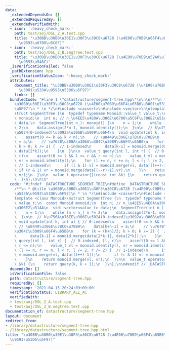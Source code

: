 ```yaml
---
data:
  _extendedDependsOn: []
  _extendedRequiredBy: []
  _extendedVerifiedWith:
  - icon: ':heavy_check_mark:'
    path: test/aoj/DSL_2_A.test.cpp
    title: "\u30BB\u30B0\u30E1\u30F3\u30C8\u6728 (\u4E00\u70B9\u66F4\u65B0\u30FB\u533A\
      \u9593\u6700\u5C0F)"
  - icon: ':heavy_check_mark:'
    path: test/aoj/DSL_2_B.segtree.test.cpp
    title: "\u30BB\u30B0\u30E1\u30F3\u30C8\u6728 (\u4E00\u70B9\u52A0\u7B97\u30FB\u533A\
      \u9593\u548C)"
  _isVerificationFailed: false
  _pathExtension: hpp
  _verificationStatusIcon: ':heavy_check_mark:'
  attributes:
    document_title: "\u30BB\u30B0\u30E1\u30F3\u30C8\u6728 (\u4E00\u70B9\u66F4\u65B0\
      \u3001\u533A\u9593\u53D6\u5F97)"
    links: []
  bundledCode: "#line 1 \"datastructure/segment-tree.hpp\"\n\n\n/**\n * @title \u30BB\
    \u30B0\u30E1\u30F3\u30C8\u6728 (\u4E00\u70B9\u66F4\u65B0\u3001\u533A\u9593\u53D6\
    \u5F97)\n * \n */\n#include <cassert>\n#include <vector>\n\ntemplate <class Monoid>\n\
    struct SegmentTree {\n  typedef typename Monoid::value_t value_t;\n  const Monoid\
    \ monoid;\n  int n; // n_\u4EE5\u4E0A\u306E\u6700\u5C0F\u306E2\u51AA\n  std::vector<value_t>\
    \ data;\n  SegmentTree(int n_): monoid() {\n    n = 1;\n    while (n < n_) n *=\
    \ 2;\n    data.assign(2*n-1, monoid.identity());\n  }\n\n  // k\u756A\u76EE\u306E\
    \u5024(0-indexed)\u3092a\u306B\u5909\u66F4\n  void update(int k, int a) { // 0-indexed\n\
    \    assert(0 <= k && k < n);\n    // \u8449\u306E\u7BC0\u70B9\n    data[k+n-1]\
    \ = a;\n    // \u767B\u308A\u306A\u304C\u3089\u66F4\u65B0\n    for (k = (k+n)/2;\
    \ k > 0; k /= 2) {  // 1-indexed\n      data[k-1] = monoid.merge(data[2*k-1],\
    \ data[2*k]);\n    }\n  }\n\n  value_t query(int l, int r) {  // 0-indexed, [l,\
    \ r)\n    assert(0 <= l && l <= r && r <= n);\n    value_t vl = monoid.identity(),\
    \ vr = monoid.identity();\n    for (l += n, r += n; l < r; l /= 2, r /= 2) { \
    \ // 1-indexed\n      if (l & 1) vl = monoid.merge(vl, data[(l++)-1]);\n     \
    \ if (r & 1) vr = monoid.merge(data[(--r)-1],vr);\n    }\n    return monoid.merge(vl,\
    \ vr);\n  }\n\n  value_t operator[](const int &k) {\n    return query(k, k + 1);\n\
    \  }\n};\n\n\n"
  code: "#ifndef _DATASTRUCTURE_SEGMENT_TREE\n#define _DATASTRUCTURE_SEGMENT_TREE\n\
    /**\n * @title \u30BB\u30B0\u30E1\u30F3\u30C8\u6728 (\u4E00\u70B9\u66F4\u65B0\u3001\
    \u533A\u9593\u53D6\u5F97)\n * \n */\n#include <cassert>\n#include <vector>\n\n\
    template <class Monoid>\nstruct SegmentTree {\n  typedef typename Monoid::value_t\
    \ value_t;\n  const Monoid monoid;\n  int n; // n_\u4EE5\u4E0A\u306E\u6700\u5C0F\
    \u306E2\u51AA\n  std::vector<value_t> data;\n  SegmentTree(int n_): monoid() {\n\
    \    n = 1;\n    while (n < n_) n *= 2;\n    data.assign(2*n-1, monoid.identity());\n\
    \  }\n\n  // k\u756A\u76EE\u306E\u5024(0-indexed)\u3092a\u306B\u5909\u66F4\n \
    \ void update(int k, int a) { // 0-indexed\n    assert(0 <= k && k < n);\n   \
    \ // \u8449\u306E\u7BC0\u70B9\n    data[k+n-1] = a;\n    // \u767B\u308A\u306A\
    \u304C\u3089\u66F4\u65B0\n    for (k = (k+n)/2; k > 0; k /= 2) {  // 1-indexed\n\
    \      data[k-1] = monoid.merge(data[2*k-1], data[2*k]);\n    }\n  }\n\n  value_t\
    \ query(int l, int r) {  // 0-indexed, [l, r)\n    assert(0 <= l && l <= r &&\
    \ r <= n);\n    value_t vl = monoid.identity(), vr = monoid.identity();\n    for\
    \ (l += n, r += n; l < r; l /= 2, r /= 2) {  // 1-indexed\n      if (l & 1) vl\
    \ = monoid.merge(vl, data[(l++)-1]);\n      if (r & 1) vr = monoid.merge(data[(--r)-1],vr);\n\
    \    }\n    return monoid.merge(vl, vr);\n  }\n\n  value_t operator[](const int\
    \ &k) {\n    return query(k, k + 1);\n  }\n};\n\n#endif // _DATASTRUCTURE_SEGMENT_TREE"
  dependsOn: []
  isVerificationFile: false
  path: datastructure/segment-tree.hpp
  requiredBy: []
  timestamp: '2021-04-15 20:24:09+09:00'
  verificationStatus: LIBRARY_ALL_AC
  verifiedWith:
  - test/aoj/DSL_2_A.test.cpp
  - test/aoj/DSL_2_B.segtree.test.cpp
documentation_of: datastructure/segment-tree.hpp
layout: document
redirect_from:
- /library/datastructure/segment-tree.hpp
- /library/datastructure/segment-tree.hpp.html
title: "\u30BB\u30B0\u30E1\u30F3\u30C8\u6728 (\u4E00\u70B9\u66F4\u65B0\u3001\u533A\
  \u9593\u53D6\u5F97)"
---
```

